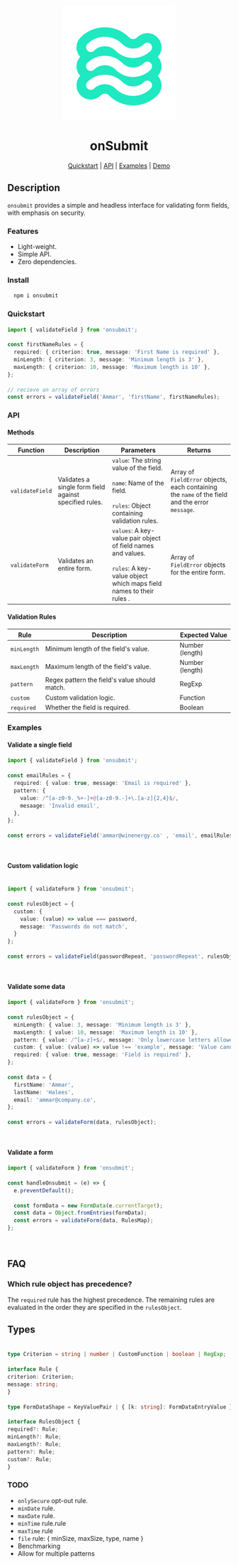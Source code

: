 <div align="center">
        <a href="" title="onsubmit library link">
            <img src="./static/waves-outline-green.svg" alt="onsubmit library logo" />
        </a>

# onSubmit
</div>

<div align="center">

</div>

<p align="center">
  <a href="#quickstart">Quickstart</a> | 
  <a href="#api">API</a> |
  <a href="#examples">Examples</a> |
  <a target="_blank" href="https://on-submit-website.vercel.app/">Demo</a>
</p>

## Description

`onsubmit` provides a simple and headless interface for validating form fields, with emphasis on security.

### Features

- Light-weight.
- Simple API.
- Zero dependencies.


### Install 

  ```sh
    npm i onsubmit
  ```

### Quickstart


```Typescript
import { validateField } from 'onsubmit';

const firstNameRules = {
  required: { criterion: true, message: 'First Name is required' },
  minLength: { criterion: 3, message: 'Minimum length is 3' },
  maxLength: { criterion: 10, message: 'Maximum length is 10' },
};

// recieve an array of errors
const errors = validateField('Ammar', 'firstName', firstNameRules);

```

### API

#### Methods
| Function        | Description                                           | Parameters                                                        | Returns            |
|-----------------|-------------------------------------------------------|-------------------------------------------------------------------|--------------------|
| `validateField` | Validates a single form field against specified rules.| `value`: The string  value of the field. <br> <br>`name`: Name of the field.<br> <br> `rules`: Object containing validation rules. | Array of `FieldError` objects, each containing the `name` of the field and the error `message`. |
| `validateForm`  | Validates an entire form.                             | `values`: A key-value pair object of field names and values.<br> <br>`rules`: A key-value object which maps field names to their rules . | Array of `FieldError` objects for the entire form. |

#### Validation Rules

| Rule       | Description                                  | Expected Value     |
|------------|----------------------------------------------|--------------------|
| `minLength`      | Minimum length of the field's value.         | Number (length)    |
| `maxLength`      | Maximum length of the field's value.         | Number (length)    |
| `pattern`  | Regex pattern the field's value should match.| RegExp             |
| `custom`   | Custom validation logic.                     | Function           |
| `required` | Whether the field is required.               | Boolean            |


### Examples


#### Validate a single field

```Typescript
import { validateField } from 'onsubmit';

const emailRules = {
  required: { value: true, message: 'Email is required' },
  pattern: {
    value: /^[a-z0-9._%+-]+@[a-z0-9.-]+\.[a-z]{2,4}$/,
    mesaage: 'Invalid email',
  },
};

const errors = validateField('ammar@winenergy.co' , 'email', emailRules);

```
<br>

#### Custom validation logic

```Typescript

import { validateForm } from 'onsubmit';

const rulesObject = {
  custom: {
    value: (value) => value === password,
    message: 'Passwords do not match',
  }
};

const errors = validateField(passwordRepeat, 'passwordRepeat', rulesObject);
```
<br>

#### Validate some data

```Typescript
import { validateForm } from 'onsubmit';

const rulesObject = {
  minLength: { value: 3, message: 'Minimum length is 3' },
  maxLength: { value: 10, message: 'Maximum length is 10' },
  pattern: { value: /^[a-z]+$/, message: 'Only lowercase letters allowed' },
  custom: { value: (value) => value !== 'example', message: 'Value cannot be "example"' },
  required: { value: true, message: 'Field is required' },
};

const data = {
  firstName: 'Ammar',
  lastName: 'Halees',
  email: 'ammar@company.co',
};

const errors = validateForm(data, rulesObject);
```
<br>

#### Validate a form
  
  ```Typescript
  import { validateForm } from 'onsubmit';

  const handleOnsubmit = (e) => {
    e.preventDefault();

    const formData = new FormData(e.currentTarget);
    const data = Object.fromEntries(formData);
    const errors = validateForm(data, RulesMap);
  };
```
<br>



## FAQ

### Which rule object has precedence?

The `required` rule has the highest precedence. The remaining rules are evaluated in the order they are specified in the `rulesObject`.






## Types 
  
  ```Typescript

type Criterion = string | number | CustomFunction | boolean | RegExp;

interface Rule {
  criterion: Criterion;
  message: string;
}

type FormDataShape = KeyValuePair | { [k: string]: FormDataEntryValue };

interface RulesObject {
  required?: Rule;
  minLength?: Rule;
  maxLength?: Rule;
  pattern?: Rule;
  custom?: Rule;
}

  ```


### TODO


- `onlySecure` opt-out rule.
- `minDate` rule.
- `maxDate` rule.
- `minTime` rule.rule
- `maxTime` rule
- `file` rule: { minSize, maxSize, type, name }
- Benchmarking
- Allow for multiple patterns
